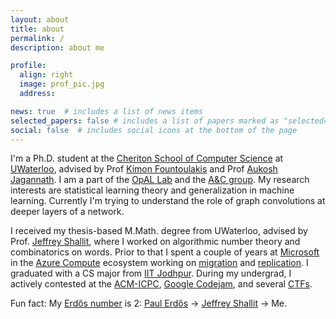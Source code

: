 ```yaml
---
layout: about
title: about
permalink: /
description: about me

profile:
  align: right
  image: prof_pic.jpg
  address: 

news: true  # includes a list of news items
selected_papers: false # includes a list of papers marked as "selected={true}"
social: false  # includes social icons at the bottom of the page
---
```


I'm a Ph.D. student at the [Cheriton School of Computer Science](https://cs.uwaterloo.ca/) at [UWaterloo](https://uwaterloo.ca/), advised by Prof [Kimon Fountoulakis](https://scholar.google.ca/citations?user=K-SafJUAAAAJ) and Prof [Aukosh Jagannath](https://math.uwaterloo.ca/~a3jagann/). I am a part of the [OpAL Lab](https://opallab.ca/) and the [A&C group](https://algcomp.uwaterloo.ca/). My research interests are statistical learning theory and generalization in machine learning. Currently I'm trying to understand the role of graph convolutions at deeper layers of a network.

I received my thesis-based M.Math. degree from UWaterloo, advised by Prof. [Jeffrey Shallit](https://cs.uwaterloo.ca/~shallit/), where I worked on algorithmic number theory and combinatorics on words. Prior to that I spent a couple of years at [Microsoft](https://microsoft.com/) in the [Azure Compute](https://azure.microsoft.com/en-us/product-categories/compute/) ecosystem working on [migration](https://azure.microsoft.com/en-us/services/azure-migrate/) and [replication](https://azure.microsoft.com/en-us/services/site-recovery/). I graduated with a CS major from [IIT Jodhpur](http://iitj.ac.in/). During my undergrad, I actively contested at the [ACM-ICPC](https://icpc.global/), [Google Codejam](https://codingcompetitions.withgoogle.com/codejam), and several [CTFs](https://ctftime.org/ctf-wtf/).

<!-- In my free time I [sketch](), [play board games](), or play my keys/guitar. -->

Fun fact: My [Erdős number](https://en.wikipedia.org/wiki/Erdős_number) is 2: [Paul Erdős](https://en.wikipedia.org/wiki/Paul_Erd%C5%91s) &#8594; [Jeffrey Shallit](https://cs.uwaterloo.ca/~shallit/) &#8594; Me.